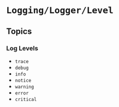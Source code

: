 # ``Logging/Logger/Level``

## Topics

### Log Levels

- ``trace``
- ``debug``
- ``info``
- ``notice``
- ``warning``
- ``error``
- ``critical``
